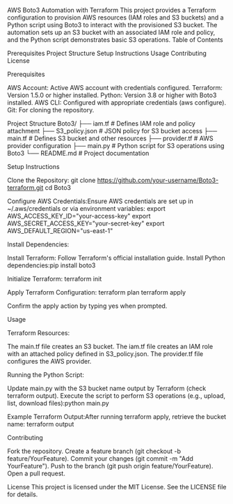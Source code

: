 AWS Boto3 Automation with Terraform
This project provides a Terraform configuration to provision AWS resources (IAM roles and S3 buckets) and a Python script using Boto3 to interact with the provisioned S3 bucket. The automation sets up an S3 bucket with an associated IAM role and policy, and the Python script demonstrates basic S3 operations.
Table of Contents

Prerequisites
Project Structure
Setup Instructions
Usage
Contributing
License

Prerequisites

AWS Account: Active AWS account with credentials configured.
Terraform: Version 1.5.0 or higher installed.
Python: Version 3.8 or higher with Boto3 installed.
AWS CLI: Configured with appropriate credentials (aws configure).
Git: For cloning the repository.

Project Structure
Boto3/
├── iam.tf               # Defines IAM role and policy attachment
├── S3_policy.json       # JSON policy for S3 bucket access
├── main.tf              # Defines S3 bucket and other resources
├── provider.tf          # AWS provider configuration
├── main.py              # Python script for S3 operations using Boto3
└── README.md            # Project documentation

Setup Instructions

Clone the Repository:
git clone https://github.com/your-username/Boto3-terraform.git
cd Boto3


Configure AWS Credentials:Ensure AWS credentials are set up in ~/.aws/credentials or via environment variables:
export AWS_ACCESS_KEY_ID="your-access-key"
export AWS_SECRET_ACCESS_KEY="your-secret-key"
export AWS_DEFAULT_REGION="us-east-1"


Install Dependencies:

Install Terraform: Follow Terraform's official installation guide.
Install Python dependencies:pip install boto3




Initialize Terraform:
terraform init


Apply Terraform Configuration:
terraform plan
terraform apply

Confirm the apply action by typing yes when prompted.


Usage

Terraform Resources:

The main.tf file creates an S3 bucket.
The iam.tf file creates an IAM role with an attached policy defined in S3_policy.json.
The provider.tf file configures the AWS provider.


Running the Python Script:

Update main.py with the S3 bucket name output by Terraform (check terraform output).
Execute the script to perform S3 operations (e.g., upload, list, download files):python main.py




Example Terraform Output:After running terraform apply, retrieve the bucket name:
terraform output



Contributing

Fork the repository.
Create a feature branch (git checkout -b feature/YourFeature).
Commit your changes (git commit -m "Add YourFeature").
Push to the branch (git push origin feature/YourFeature).
Open a pull request.

License
This project is licensed under the MIT License. See the LICENSE file for details.

